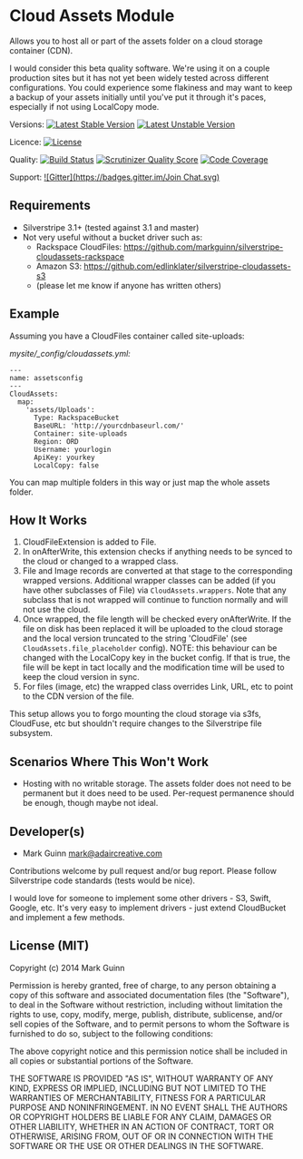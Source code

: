 Cloud Assets Module
===================

Allows you to host all or part of the assets folder on a cloud storage container (CDN).

I would consider this beta quality software. We're using it on a couple production sites but it has not yet been widely
tested across different configurations. You could experience some flakiness and may want to keep a backup of your assets
initially until you've put it through it's paces, especially if not using LocalCopy mode.

Versions:
[![Latest Stable Version](https://poser.pugx.org/markguinn/silverstripe-cloudassets/v/stable.png)](https://packagist.org/packages/markguinn/silverstripe-cloudassets)
[![Latest Unstable Version](https://poser.pugx.org/markguinn/silverstripe-cloudassets/v/unstable.png)](https://packagist.org/packages/markguinn/silverstripe-cloudassets)

Licence: [![License](https://poser.pugx.org/markguinn/silverstripe-cloudassets/license.png)](https://packagist.org/packages/markguinn/silverstripe-cloudassets)

Quality:
[![Build Status](https://travis-ci.org/markguinn/silverstripe-cloudassets.png)](http://travis-ci.org/markguinn/silverstripe-cloudassets)
[![Scrutinizer Quality Score](https://scrutinizer-ci.com/g/markguinn/silverstripe-cloudassets/badges/quality-score.png?s=506eb40a2197880980ff1f695bde5fe79a4f7442)](https://scrutinizer-ci.com/g/markguinn/silverstripe-cloudassets/)
[![Code Coverage](https://scrutinizer-ci.com/g/markguinn/silverstripe-cloudassets/badges/coverage.png?s=a2b5c2c4eb1029c5e064271ac764d3c60b374762)](https://scrutinizer-ci.com/g/markguinn/silverstripe-cloudassets/)

Support:
[![Gitter](https://badges.gitter.im/Join Chat.svg)](https://gitter.im/markguinn/silverstripe-cloudassets?utm_source=badge&utm_medium=badge&utm_campaign=pr-badge&utm_content=badge)


Requirements
------------
- Silverstripe 3.1+ (tested against 3.1 and master)
- Not very useful without a bucket driver such as:
	- Rackspace CloudFiles: <https://github.com/markguinn/silverstripe-cloudassets-rackspace>
	- Amazon S3: <https://github.com/edlinklater/silverstripe-cloudassets-s3>
	- (please let me know if anyone has written others)


Example
-------
Assuming you have a CloudFiles container called site-uploads:

*mysite/_config/cloudassets.yml:*
```
---
name: assetsconfig
---
CloudAssets:
  map:
    'assets/Uploads':
      Type: RackspaceBucket
      BaseURL: 'http://yourcdnbaseurl.com/'
      Container: site-uploads
      Region: ORD
      Username: yourlogin
      ApiKey: yourkey
      LocalCopy: false
```

You can map multiple folders in this way or just map the whole assets folder.


How It Works
------------
1. CloudFileExtension is added to File.
2. In onAfterWrite, this extension checks if anything needs to be synced to the cloud
   or changed to a wrapped class.
3. File and Image records are converted at that stage to the corresponding
   wrapped versions. Additional wrapper classes can be added (if you have other
   subclasses of File) via `CloudAssets.wrappers`. Note that any subclass that is
   not wrapped will continue to function normally and will not use the cloud.
4. Once wrapped, the file length will be checked every onAfterWrite. If the file on
   disk has been replaced it will be uploaded to the cloud storage and the local version
   truncated to the string 'CloudFile' (see `CloudAssets.file_placeholder` config).
   NOTE: this behaviour can be changed with the LocalCopy key in the bucket config.
   If that is true, the file will be kept in tact locally and the modification time
   will be used to keep the cloud version in sync.
5. For files (image, etc) the wrapped class overrides Link, URL, etc to point to the
   CDN version of the file.

This setup allows you to forgo mounting the cloud storage via s3fs, CloudFuse, etc but
shouldn't require changes to the Silverstripe file subsystem.


Scenarios Where This Won't Work
-------------------------------
- Hosting with no writable storage. The assets folder does not need to be permanent
  but it does need to be used. Per-request permanence should be enough, though maybe
  not ideal.


Developer(s)
------------
- Mark Guinn <mark@adaircreative.com>

Contributions welcome by pull request and/or bug report.
Please follow Silverstripe code standards (tests would be nice).

I would love for someone to implement some other drivers - S3, Swift, Google, etc.
It's very easy to implement drivers - just extend CloudBucket and implement a few
methods.


License (MIT)
-------------
Copyright (c) 2014 Mark Guinn

Permission is hereby granted, free of charge, to any person obtaining a copy of
this software and associated documentation files (the "Software"), to deal in
the Software without restriction, including without limitation the rights to use,
copy, modify, merge, publish, distribute, sublicense, and/or sell copies of the
Software, and to permit persons to whom the Software is furnished to do so, subject
to the following conditions:

The above copyright notice and this permission notice shall be included in all copies
or substantial portions of the Software.

THE SOFTWARE IS PROVIDED "AS IS", WITHOUT WARRANTY OF ANY KIND, EXPRESS OR IMPLIED,
INCLUDING BUT NOT LIMITED TO THE WARRANTIES OF MERCHANTABILITY, FITNESS FOR A PARTICULAR
PURPOSE AND NONINFRINGEMENT. IN NO EVENT SHALL THE AUTHORS OR COPYRIGHT HOLDERS BE LIABLE
FOR ANY CLAIM, DAMAGES OR OTHER LIABILITY, WHETHER IN AN ACTION OF CONTRACT, TORT OR
OTHERWISE, ARISING FROM, OUT OF OR IN CONNECTION WITH THE SOFTWARE OR THE USE OR OTHER
DEALINGS IN THE SOFTWARE.
